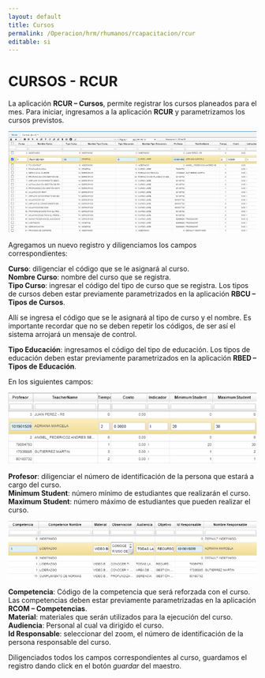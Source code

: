 ```yaml
---
layout: default
title: Cursos
permalink: /Operacion/hrm/rhumanos/rcapacitacion/rcur
editable: si
---
```


# CURSOS - RCUR


La aplicación **RCUR – Cursos**, permite registrar los cursos planeados para el mes. Para iniciar, ingresamos a la aplicación **RCUR** y parametrizamos los cursos previstos.


![](RCUR1.png)


Agregamos un nuevo registro y diligenciamos los campos correspondientes:  

**Curso**: diligenciar el código que se le asignará al curso.    
**Nombre Curso**: nombre del curso que se registra.   
**Tipo Curso**: ingresar el código del tipo de curso que se registra. Los tipos de cursos deben estar previamente parametrizados en la aplicación **RBCU – Tipos de Cursos**.  

Allí se ingresa el código que se le asignará al tipo de curso y el nombre. Es importante recordar que no se deben repetir los códigos, de ser así el sistema arrojará un mensaje de control.  

**Tipo Educación**: ingresamos el código del tipo de educación. Los tipos de educación deben estar previamente parametrizados en la aplicación **RBED – Tipos de Educación**.  

En los siguientes campos:


![](rcur2.png)


**Profesor**: diligenciar el número de identificación de la persona que estará a cargo del curso.  
**Minimum Student**: número mínimo de estudiantes que realizarán el curso.  
**Maximum Student**: número máximo de estudiantes que pueden realizar el curso.  


![](rcur3.png)


**Competencia**: Código de la competencia que será reforzada con el curso. Las competencias deben estar previamente parametrizadas en la aplicación **RCOM – Competencias**.  
**Material**: materiales que serán utilizados para la ejecución del curso.  
**Audiencia**: Personal al cual va dirigido el curso.  
**Id Responsable**: seleccionar del zoom, el número de identificación de la persona responsable del curso.  

Diligenciados todos los campos correspondientes al curso, guardamos el registro dando click en el botón _guardar_ del maestro.  












